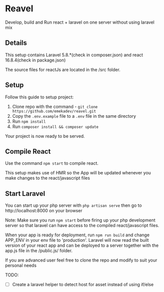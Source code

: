 # Reavel
Develop, build and Run react + laravel on one server without using laravel mix

## Details
This setup contains Laravel 5.8.*(check in composer.json) and react 16.8.4(check in package.json)

The source files for reactJs are located in the /src folder.

## Setup

Follow this guide to setup project:

1. Clone repo with the command - `git clone https://github.com/emekadev/reavel.git`
2. Copy the `.env.example` file to a `.env` file in the same directory
3. Run `npm install`
4. Run `composer install && composer update`

Your project is now ready to be served.

## Compile React
Use the command ```npm start``` to compile react.

This setup makes use of HMR so the App will be updated whenever you make changes to the react/javascript files

## Start Laravel
You can start up your php server with ```php artisan serve``` then go to http://localhost:8000 on your browser

Note: Make sure you run ```npm start``` before firing up your php development server so that laravel can have access to the compiled react/javascript files.

When your app is ready for deployment, run ```npm run build``` and change APP_ENV in your env file to 'production'. Laravel will now read the built version of your react app and can be deployed to a server together with the app.js file in the /public.js/ folder.

If you are advanced user feel free to clone the repo and modify to suit your personal needs

TODO:
- [ ] Create a laravel helper to detect host for asset instead of using if/else


